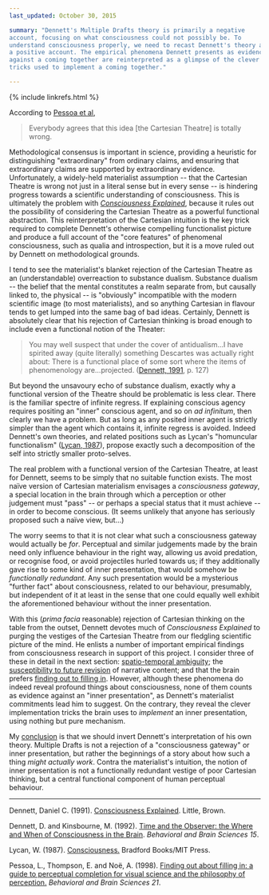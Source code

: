 ```yaml
---
last_updated: October 30, 2015

summary: "Dennett's Multiple Drafts theory is primarily a negative
account, focusing on what consciousness could not possibly be. To
understand consciousness properly, we need to recast Dennett's theory as
a positive account. The empirical phenomena Dennett presents as evidence
against a coming together are reinterpreted as a glimpse of the clever
tricks used to implement a coming together."

---
```


{% include linkrefs.html %}

According to [Pessoa et al](#pessoa98),

> Everybody agrees that this idea [the Cartesian Theatre] is totally wrong.

Methodological consensus is important in science, providing a heuristic
for distinguishing "extraordinary" from ordinary claims, and ensuring
that extraordinary claims are supported by extraordinary evidence.
Unfortunately, a widely-held materialist assumption -- that the
Cartesian Theatre is wrong not just in a literal sense but in every
sense -- is hindering progress towards a scientific understanding of
consciousness. This is ultimately the problem with
[_Consciousness Explained_](#dennett91a), because it rules out the
possibility of considering the Cartesian Theatre as a powerful
functional abstraction. This reinterpretation of the Cartesian intuition
is the key trick required to complete Dennett's otherwise compelling
functionalist picture and produce a full account of the "core features"
of phenomenal consciousness, such as qualia and introspection, but it is
a move ruled out by Dennett on methodological grounds.

I tend to see the materialist's blanket rejection of the Cartesian
Theatre as an (understandable) overreaction to substance dualism.
Substance dualism -- the belief that the mental constitutes a realm
separate from, but causally linked to, the physical -- is "obviously"
incompatible with the modern scientific image (to most materialists),
and so anything Cartesian in flavour tends to get lumped into the same
bag of bad ideas. Certainly, Dennett is absolutely clear that his
rejection of Cartesian thinking is broad enough to include even a
functional notion of the Theater:

> You may well suspect that under the cover of antidualism...I have
> spirited away (quite literally) something Descartes was actually right
> about: There is a functional place of some sort where the items of
> phenomenology are...projected.
> ([Dennett, 1991](#dennett91a), p. 127)

But beyond the unsavoury echo of substance dualism, exactly why a
functional version of the Theatre should be problematic is less clear.
There is the familiar spectre of infinite regress. If explaining
conscious agency requires positing an "inner" conscious agent, and so on
_ad infinitum_, then clearly we have a problem. But as long as any
posited inner agent is strictly simpler than the agent which contains
it, infinite regress is avoided. Indeed Dennett's own theories, and
related positions such as Lycan's "homuncular functionalism"
([Lycan, 1987](#lycan87)), propose exactly such a decomposition of the
self into strictly smaller proto-selves.

The real problem with a functional version of the Cartesian Theatre, at
least for Dennett, seems to be simply that no suitable function exists.
The most naïve version of Cartesian materialism envisages a
_consciousness gateway_, a special location in the brain through which a
perception or other judgement must "pass" -- or perhaps a special status
that it must achieve -- in order to become conscious. (It seems unlikely
that anyone has seriously proposed such a naïve view, but...)

The worry seems to that it is not clear what such a consciousness
gateway would actually be _for_. Perceptual and similar judgements made
by the brain need only influence behaviour in the right way, allowing us
avoid predation, or recognise food, or avoid projectiles hurled towards
us; if they additionally gave rise to some kind of inner presentation,
that would somehow be _functionally redundant_. Any such presentation
would be a mysterious "further fact" about consciousness, related to our
behaviour, presumably, but independent of it at least in the sense that
one could equally well exhibit the aforementioned behaviour without the
inner presentation.

With this (_prima facia_ reasonable) rejection of Cartesian thinking on
the table from the outset, Dennett devotes much of _Consciousness
Explained_ to purging the vestiges of the Cartesian Theatre from our
fledgling scientific picture of the mind. He enlists a number of
important empirical findings from consciousness research in support of
this project. I consider three of these in detail in the next section:
[spatio-temporal ambiguity](multiple-drafts-dennett-spatio-temporal.html);
the
[susceptibility to future revision](multiple-drafts-dennett-non-monotonic.html)
of narrative content; and that the brain prefers
[finding out to filling in](multiple-drafts-dennett-finding-out.html).
However, although these phenomena do indeed reveal profound things about
consciousness, none of them counts as evidence against an "inner
presentation", as Dennett's materialist commitments lead him to suggest.
On the contrary, they reveal the clever implementation tricks the brain
uses to _implement_ an inner presentation, using nothing but pure
mechanism.

My [conclusion](multiple-drafts-functional-gateway.html) is that we
should invert Dennett's interpretation of his own theory. Multiple
Drafts is not a rejection of a "consciousness gateway" or inner
presentation, but rather the beginnings of a story about how such a
thing _might actually work_. Contra the materialist's intuition, the
notion of inner presentation is not a functionally redundant vestige of
poor Cartesian thinking, but a central functional component of human
perceptual behaviour.

- - -

<a name="dennett91a"></a>Dennett, Daniel C. (1991).
[Consciousness Explained](). Little, Brown.

<a name="dennett92"></a>Dennett, D. and Kinsbourne, M. (1992).
[Time and the Observer: the Where and When of Consciousness in the Brain]().
_Behavioral and Brain Sciences 15_.

<a name="lycan87"></a>Lycan, W. (1987). [Consciousness.]() Bradford
Books/MIT Press.

<a name="pessoa98"></a>Pessoa, L., Thompson, E. and Noë, A. (1998).
[Finding out about filling in: a guide to perceptual completion for visual science and the philosophy of perception.]()
_Behavioral and Brain Sciences 21_.
